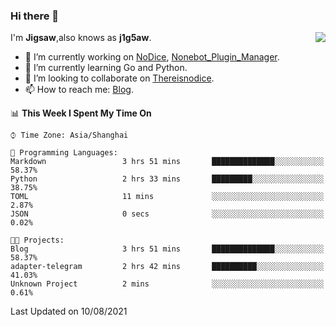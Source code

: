 ### Hi there 👋

<a href="#">
  <img align="right" src="https://github-readme-stats.vercel.app/api?username=j1g5awi&count_private=true&show_icons=true&title_color=80070B&text_color=B3B3B3&bg_color=212121&icon_color=80070B" />
</a>

I'm **Jigsaw**,also knows as **j1g5aw**.

- 🔭 I’m currently working on [NoDice](https://github.com/thereisnodice/nodice2), [Nonebot_Plugin_Manager](https://github.com/Jigsaw111/nonebot_plugin_manager).
- 🌱 I’m currently learning Go and Python.
- 👯 I’m looking to collaborate on [Thereisnodice](https://github.com/thereisnodice).
- 📫 How to reach me: [Blog](https://blog.maddestroyer.xyz/).

<!--START_SECTION:waka-->
📊 **This Week I Spent My Time On** 

```text
⌚︎ Time Zone: Asia/Shanghai

💬 Programming Languages: 
Markdown                 3 hrs 51 mins       ██████████████░░░░░░░░░░░   58.37% 
Python                   2 hrs 33 mins       █████████░░░░░░░░░░░░░░░░   38.75% 
TOML                     11 mins             ░░░░░░░░░░░░░░░░░░░░░░░░░   2.87% 
JSON                     0 secs              ░░░░░░░░░░░░░░░░░░░░░░░░░   0.02%

🐱‍💻 Projects: 
Blog                     3 hrs 51 mins       ██████████████░░░░░░░░░░░   58.37% 
adapter-telegram         2 hrs 42 mins       ██████████░░░░░░░░░░░░░░░   41.03% 
Unknown Project          2 mins              ░░░░░░░░░░░░░░░░░░░░░░░░░   0.61%

```


 Last Updated on 10/08/2021
<!--END_SECTION:waka-->
